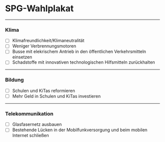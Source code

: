 # SPG-Wahlplakat
----------------



### Klima

- [ ] Klimafreundlichkeit/Klimaneutralität
- [ ] Weniger Verbrennungsmotoren
- [ ] Busse mit elekrischem Antrieb in den öffentlichen Verkehrsmitteln einsetzen
- [ ] Schadstoffe mit innovativen technologischen Hilfsmitteln zurückhalten
---------------------------------------------------------------------------------


### Bildung

- [ ] Schulen und KiTas reformieren
- [ ] Mehr Geld in Schulen und KiTas investieren
-------------------------------------------------


### Telekommunikation
- [ ] Glasfasernetz ausbauen 
- [ ] Bestehende Lücken  in der Mobilfunkversorgung und beim mobilen Internet schließen
